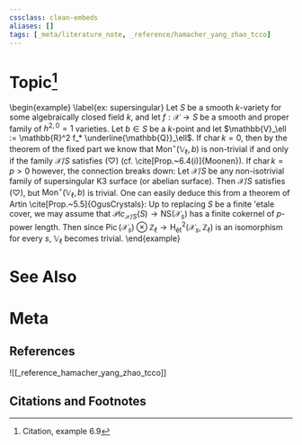 ```yaml
---
cssclass: clean-embeds
aliases: []
tags: [_meta/literature_note, _reference/hamacher_yang_zhao_tcco]
---
```

# Topic[^1]
\begin{example}
\label{ex: supersingular}
Let $S$ be a smooth $k$-variety for some algebraically closed field $k$, and let $f : \mathscr{X} \to S$ be a smooth and proper family of $h^{2, 0} = 1$ varieties. Let $b \in S$ be a $k$-point and let $\mathbb{V}_\ell := \mathbb{R}^2 f_* \underline{\mathbb{Q}}_\ell$. If $\mathrm{char\,} k = 0$, then by the theorem of the fixed part we know that $\mathrm{Mon}^\circ(\mathbb{V}_\ell, b)$ is non-trivial if and only if the family $\mathscr{X}/S$ satisfies $(\heartsuit)$ (cf. \cite[Prop.~6.4(i)]{Moonen}). If $\mathrm{char\,} k = p > 0$ however, the connection breaks down: Let $\mathscr{X}/S$ be any non-isotrivial family of supersingular K3 surface (or abelian surface). Then $\mathscr{X}/S$ satisfies $(\heartsuit)$, but $\mathrm{Mon}^\circ(\mathbb{V}_\ell, b)$ is trivial. One can easily deduce this from a theorem of Artin \cite[Prop.~5.5]{OgusCrystals}: Up to replacing $S$ be a finite \'etale cover, we may assume that $\mathscr{P}ic_{\mathscr{X}/S}(S) \to \mathrm{NS}(\mathscr{X}_s)$ has a finite cokernel of $p$-power length. Then since $\mathrm{Pic}\,(\mathscr{X}_s) {\otimes} \mathbb{Z}_\ell \to \mathrm{H}^2_\mathrm{{\acute{e}}t}(\mathscr{X}_s, \mathbb{Z}_\ell)$ is an isomorphism for every $s$, $\mathbb{V}_\ell$ becomes trivial. 
\end{example}

# See Also

# Meta
## References
![[_reference_hamacher_yang_zhao_tcco]]


## Citations and Footnotes
[^1]: Citation, example 6.9